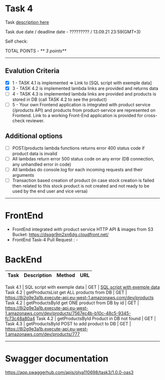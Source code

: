# **Task 4**

Task [description here](https://github.com/EPAM-JS-Competency-center/cloud-development-course-initial/blob/main/task4-integration-with-database/task.md)

Task due date / deadline date - ????????? / 13.09.21 23:59(GMT+3)

Self check:

TOTAL POINTS - _** 3 points**_

---

## **Evalution Criteria**

- [x] 1 - TASK 4.1 is implemented => Link to [SQL script with exemple data]
- [x] 3 - TASK 4.2 is implemented lambda links are provided and returns data
- [ ] 4 - TASK 4.3 is implemented lambda links are provided and products is stored in DB (call TASK 4.2 to see the product)
- [ ] 5 - Your own Frontend application is integrated with product service (/products API) and products from product-service are represented on Frontend. Link to a working Front-End application is provided for cross-check reviewer.

## **Additional options**

- [ ] POST/products lambda functions returns error 400 status code if product data is invalid
- [ ] All lambdas return error 500 status code on any error (DB connection, any unhandled error in code)
- [ ] All lambdas do console.log for each incoming requests and their arguments
- [ ] Transaction based creation of product (in case stock creation is failed then related to this stock product is not created and not ready to be used by the end user and vice versa)

---

# **FrontEnd**

- FrontEnd integrated with product service HTTP API & images from S3 Bucket: https://dsqgr9m2xn6dg.cloudfront.net/
- FrontEnd Task-4 Pull Request : -

# **BackEnd**

| Task | Description | Method | URL |
| ---- | ----------- | ------ | --- |

Task 4.1 | SQL script with exemple data | GET | [SQL script with exemple data]()
Task 4.2 | getProductsList get ALL products from DB | GET | https://8i2g9e3a1b.execute-api.eu-west-1.amazonaws.com/dev/products
Task 4.2 | getProductsById get ONE product from DB by id | GET | https://8i2g9e3a1b.execute-api.eu-west-1.amazonaws.com/dev/products/7567ec4b-b10c-48c5-9345-fc73c48a80a4
Task 4.2 | getProductsById Product in DB not found | GET |
Task 4.3 | getProductsById POST to add product to DB | GET | https://8i2g9e3a1b.execute-api.eu-west-1.amazonaws.com/dev/products/777

---

# **Swagger documentation**

https://app.swaggerhub.com/apis/olya110698/task3/1.0.0-oas3
